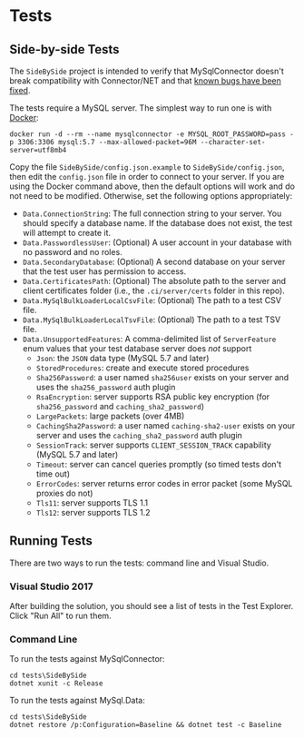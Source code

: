 # Tests

## Side-by-side Tests

The `SideBySide` project is intended to verify that MySqlConnector doesn't break compatibility
with Connector/NET and that [known bugs have been fixed](https://mysql-net.github.io/MySqlConnector/tutorials/migrating-from-connector-net/#fixed-bugs).

The tests require a MySQL server. The simplest way to run one is with [Docker](https://www.docker.com/community-edition):

    docker run -d --rm --name mysqlconnector -e MYSQL_ROOT_PASSWORD=pass -p 3306:3306 mysql:5.7 --max-allowed-packet=96M --character-set-server=utf8mb4

Copy the file `SideBySide/config.json.example` to `SideBySide/config.json`, then edit
the `config.json` file in order to connect to your server. If you are using the Docker
command above, then the default options will work and do not need to be modified.
Otherwise, set the following options appropriately:

* `Data.ConnectionString`: The full connection string to your server. You should specify a database name. If the database does not exist, the test will attempt to create it.
* `Data.PasswordlessUser`: (Optional) A user account in your database with no password and no roles.
* `Data.SecondaryDatabase`: (Optional) A second database on your server that the test user has permission to access.
* `Data.CertificatesPath`: (Optional) The absolute path to the server and client certificates folder (i.e., the `.ci/server/certs` folder in this repo).
* `Data.MySqlBulkLoaderLocalCsvFile`: (Optional) The path to a test CSV file.
* `Data.MySqlBulkLoaderLocalTsvFile`: (Optional) The path to a test TSV file.
* `Data.UnsupportedFeatures`: A comma-delimited list of `ServerFeature` enum values that your test database server does *not* support
  * `Json`: the `JSON` data type (MySQL 5.7 and later)
  * `StoredProcedures`: create and execute stored procedures
  * `Sha256Password`: a user named `sha256user` exists on your server and uses the `sha256_password` auth plugin
  * `RsaEncryption`: server supports RSA public key encryption (for `sha256_password` and `caching_sha2_password`)
  * `LargePackets`: large packets (over 4MB)
  * `CachingSha2Password`: a user named `caching-sha2-user` exists on your server and uses the `caching_sha2_password` auth plugin
  * `SessionTrack`: server supports `CLIENT_SESSION_TRACK` capability (MySQL 5.7 and later)
  * `Timeout`: server can cancel queries promptly (so timed tests don't time out)
  * `ErrorCodes`: server returns error codes in error packet (some MySQL proxies do not)
  * `Tls11`: server supports TLS 1.1
  * `Tls12`: server supports TLS 1.2

## Running Tests

There are two ways to run the tests: command line and Visual Studio.

### Visual Studio 2017

After building the solution, you should see a list of tests in the Test Explorer.  Click "Run All" to run them.

### Command Line

To run the tests against MySqlConnector:

```
cd tests\SideBySide
dotnet xunit -c Release
```

To run the tests against MySql.Data:

```
cd tests\SideBySide
dotnet restore /p:Configuration=Baseline && dotnet test -c Baseline
```
